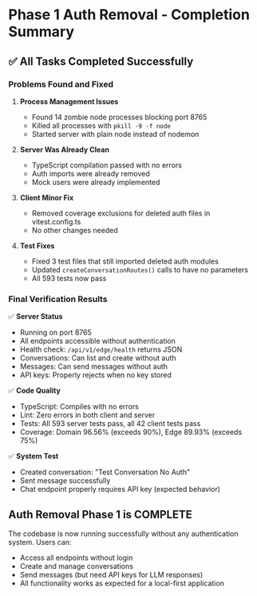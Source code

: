 # Phase 1 Auth Removal - Completion Summary

## ✅ All Tasks Completed Successfully

### Problems Found and Fixed

1. **Process Management Issues**
   - Found 14 zombie node processes blocking port 8765
   - Killed all processes with `pkill -9 -f node`
   - Started server with plain node instead of nodemon

2. **Server Was Already Clean**
   - TypeScript compilation passed with no errors
   - Auth imports were already removed
   - Mock users were already implemented

3. **Client Minor Fix**
   - Removed coverage exclusions for deleted auth files in vitest.config.ts
   - No other changes needed

4. **Test Fixes**
   - Fixed 3 test files that still imported deleted auth modules
   - Updated `createConversationRoutes()` calls to have no parameters
   - All 593 tests now pass

### Final Verification Results

✅ **Server Status**
- Running on port 8765
- All endpoints accessible without authentication
- Health check: `/api/v1/edge/health` returns JSON
- Conversations: Can list and create without auth
- Messages: Can send messages without auth
- API keys: Properly rejects when no key stored

✅ **Code Quality**
- TypeScript: Compiles with no errors
- Lint: Zero errors in both client and server
- Tests: All 593 server tests pass, all 42 client tests pass
- Coverage: Domain 96.56% (exceeds 90%), Edge 89.93% (exceeds 75%)

✅ **System Test**
- Created conversation: "Test Conversation No Auth"
- Sent message successfully
- Chat endpoint properly requires API key (expected behavior)

## Auth Removal Phase 1 is COMPLETE

The codebase is now running successfully without any authentication system. Users can:
- Access all endpoints without login
- Create and manage conversations
- Send messages (but need API keys for LLM responses)
- All functionality works as expected for a local-first application